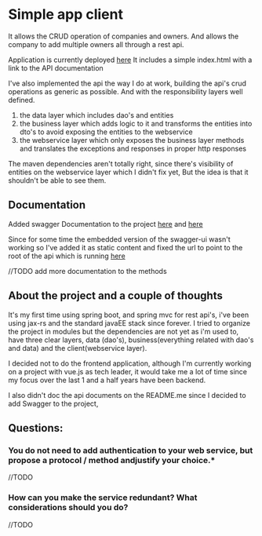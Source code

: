 # Simple app client

It allows the CRUD operation of companies and owners. And allows the company to add multiple owners all through a rest api.



Application is currently deployed [here](http://obscure-plains-83225.herokuapp.com/)
It includes a simple index.html with a link to the API documentation

I've also implemented the api the way I do at work, building the api's crud operations 
as generic as possible. And with the responsibility layers well defined.
 1. the data layer which includes dao's and entities
 2. the business layer which adds logic to it and transforms the entities 
 into dto's to avoid exposing the entities to the webservice
 3. the webservice layer which only exposes the business layer methods and 
 translates the exceptions and responses in proper http responses

The maven dependencies aren't totally right, since there's visibility of entities on the webservice layer which I didn't fix yet,
But the idea is that it shouldn't be able to see them.


## Documentation

Added swagger Documentation to the project [here](http://obscure-plains-83225.herokuapp.com/docs/index.html) and [here](http://obscure-plains-83225.herokuapp.com/swagger-ui.html)

Since for some time the embedded version of the swagger-ui wasn't working so 
I've added it as static content and fixed the url to point to the root of the api 
which is running [here](http://obscure-plains-83225.herokuapp.com/api)

//TODO add more documentation to the methods 

## About the project and a couple of thoughts

It's my first time using spring boot, and spring mvc for rest api's, i've been using jax-rs and the standard javaEE stack since forever. I tried to organize the project in modules but the dependencies are not yet as i'm used to, have three clear layers, data (dao's), business(everything related with dao's and data) and the client(webservice layer).

I decided not to do the frontend application, although I'm currently working on a project with vue.js as tech leader, it would take me a lot of time since my  focus over the last 1 and a half years have been backend.

I also didn't doc the api documents on the README.me since I decided to add Swagger to the project, 

## Questions:

### You do not need to add authentication to your web service, but propose a protocol / method andjustify your choice.*
//TODO

### How can you make the service redundant? What considerations should you do?

 //TODO


